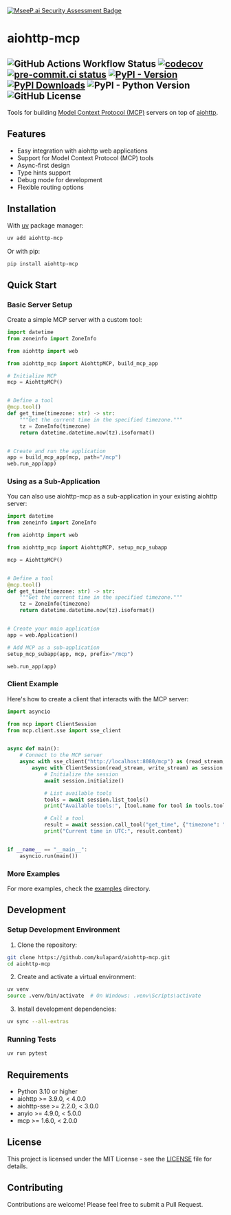 [![MseeP.ai Security Assessment Badge](https://mseep.net/pr/kulapard-aiohttp-mcp-badge.png)](https://mseep.ai/app/kulapard-aiohttp-mcp)

# aiohttp-mcp

![GitHub Actions Workflow Status](https://img.shields.io/github/actions/workflow/status/kulapard/aiohttp-mcp/ci.yml?branch=master)
[![codecov](https://codecov.io/gh/kulapard/aiohttp-mcp/graph/badge.svg?token=BW3WBM8OVF)](https://codecov.io/gh/kulapard/aiohttp-mcp)
[![pre-commit.ci status](https://results.pre-commit.ci/badge/github/kulapard/aiohttp-mcp/master.svg)](https://results.pre-commit.ci/latest/github/kulapard/aiohttp-mcp/master)
[![PyPI - Version](https://img.shields.io/pypi/v/aiohttp-mcp?color=blue&label=pypi%20package)](https://pypi.org/project/aiohttp-mcp)
[![PyPI Downloads](https://static.pepy.tech/badge/aiohttp-mcp)](https://pepy.tech/projects/aiohttp-mcp)
![PyPI - Python Version](https://img.shields.io/pypi/pyversions/aiohttp-mcp)
![GitHub License](https://img.shields.io/github/license/kulapard/aiohttp-mcp?style=flat&color=blue)
---

Tools for building [Model Context Protocol (MCP)](https://modelcontextprotocol.io/) servers on top of [aiohttp](https://docs.aiohttp.org/).

## Features

- Easy integration with aiohttp web applications
- Support for Model Context Protocol (MCP) tools
- Async-first design
- Type hints support
- Debug mode for development
- Flexible routing options

## Installation

With [uv](https://docs.astral.sh/uv/) package manager:

```bash
uv add aiohttp-mcp
```

Or with pip:

```bash
pip install aiohttp-mcp
```

## Quick Start

### Basic Server Setup

Create a simple MCP server with a custom tool:

```python
import datetime
from zoneinfo import ZoneInfo

from aiohttp import web

from aiohttp_mcp import AiohttpMCP, build_mcp_app

# Initialize MCP
mcp = AiohttpMCP()


# Define a tool
@mcp.tool()
def get_time(timezone: str) -> str:
    """Get the current time in the specified timezone."""
    tz = ZoneInfo(timezone)
    return datetime.datetime.now(tz).isoformat()


# Create and run the application
app = build_mcp_app(mcp, path="/mcp")
web.run_app(app)
```

### Using as a Sub-Application

You can also use aiohttp-mcp as a sub-application in your existing aiohttp server:

```python
import datetime
from zoneinfo import ZoneInfo

from aiohttp import web

from aiohttp_mcp import AiohttpMCP, setup_mcp_subapp

mcp = AiohttpMCP()


# Define a tool
@mcp.tool()
def get_time(timezone: str) -> str:
    """Get the current time in the specified timezone."""
    tz = ZoneInfo(timezone)
    return datetime.datetime.now(tz).isoformat()


# Create your main application
app = web.Application()

# Add MCP as a sub-application
setup_mcp_subapp(app, mcp, prefix="/mcp")

web.run_app(app)
```

### Client Example

Here's how to create a client that interacts with the MCP server:

```python
import asyncio

from mcp import ClientSession
from mcp.client.sse import sse_client


async def main():
    # Connect to the MCP server
    async with sse_client("http://localhost:8080/mcp") as (read_stream, write_stream):
        async with ClientSession(read_stream, write_stream) as session:
            # Initialize the session
            await session.initialize()

            # List available tools
            tools = await session.list_tools()
            print("Available tools:", [tool.name for tool in tools.tools])

            # Call a tool
            result = await session.call_tool("get_time", {"timezone": "UTC"})
            print("Current time in UTC:", result.content)


if __name__ == "__main__":
    asyncio.run(main())
```

### More Examples

For more examples, check the [examples](examples) directory.

## Development

### Setup Development Environment

1. Clone the repository:

```bash
git clone https://github.com/kulapard/aiohttp-mcp.git
cd aiohttp-mcp
```

2. Create and activate a virtual environment:

```bash
uv venv
source .venv/bin/activate  # On Windows: .venv\Scripts\activate
```

3. Install development dependencies:

```bash
uv sync --all-extras
```

### Running Tests

```bash
uv run pytest
```

## Requirements

- Python 3.10 or higher
- aiohttp >= 3.9.0, < 4.0.0
- aiohttp-sse >= 2.2.0, < 3.0.0
- anyio >= 4.9.0, < 5.0.0
- mcp >= 1.6.0, < 2.0.0

## License

This project is licensed under the MIT License - see the [LICENSE](LICENSE) file for details.

## Contributing

Contributions are welcome! Please feel free to submit a Pull Request.
